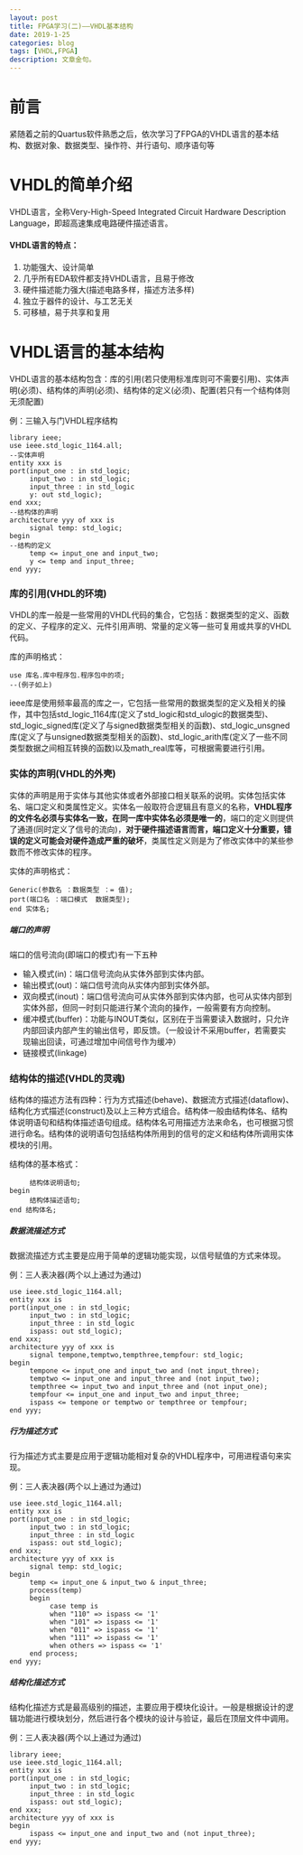 ```yaml
---
layout: post
title: FPGA学习(二)——VHDL基本结构
date: 2019-1-25
categories: blog
tags: [VHDL,FPGA]
description: 文章金句。
---
```


# 前言
紧随着之前的Quartus软件熟悉之后，依次学习了FPGA的VHDL语言的基本结构、数据对象、数据类型、操作符、并行语句、顺序语句等

# VHDL的简单介绍
VHDL语言，全称Very-High-Speed Integrated Circuit Hardware Description Language，即超高速集成电路硬件描述语言。

#### VHDL语言的特点：

1. 功能强大、设计简单
2. 几乎所有EDA软件都支持VHDL语言，且易于修改
3. 硬件描述能力强大(描述电路多样，描述方法多样)
4. 独立于器件的设计、与工艺无关
5. 可移植，易于共享和复用

# VHDL语言的基本结构
VHDL语言的基本结构包含：库的引用(若只使用标准库则可不需要引用)、实体声明(必须)、结构体的声明(必须)、结构体的定义(必须)、配置(若只有一个结构体则无须配置)

例：三输入与门VHDL程序结构

```--库的引用 
library ieee;  
use ieee.std_logic_1164.all;  
--实体声明
entity xxx is  
port(input_one : in std_logic;  
     input_two : in std_logic;  
     input_three : in std_logic  
     y: out std_logic);  
end xxx;  
--结构体的声明 
architecture yyy of xxx is  
     signal temp: std_logic;  
begin
--结构的定义  
     temp <= input_one and input_two;  
     y <= temp and input_three;  
end yyy;  
```

### 库的引用(VHDL的环境)
VHDL的库一般是一些常用的VHDL代码的集合，它包括：数据类型的定义、函数的定义、子程序的定义、元件引用声明、常量的定义等一些可复用或共享的VHDL代码。

库的声明格式：

```library 库名;   
use 库名.库中程序包.程序包中的项;   
--(例子如上)   
```  

ieee库是使用频率最高的库之一，它包括一些常用的数据类型的定义及相关的操作，其中包括std_logic_1164库(定义了std_logic和std_ulogic的数据类型)、std_logic_signed库(定义了与signed数据类型相关的函数)、std_logic_unsgned库(定义了与unsigned数据类型相关的函数)、std_logic_arith库(定义了一些不同类型数据之间相互转换的函数)以及math_real库等，可根据需要进行引用。

### 实体的声明(VHDL的外壳)
实体的声明是用于实体与其他实体或者外部接口相关联系的说明。实体包括实体名、端口定义和类属性定义。实体名一般取符合逻辑且有意义的名称，**VHDL程序的文件名必须与实体名一致，在同一库中实体名必须是唯一的**，端口的定义则提供了通道(同时定义了信号的流向)，**对于硬件描述语言而言，端口定义十分重要，错误的定义可能会对硬件造成严重的破坏**，类属性定义则是为了修改实体中的某些参数而不修改实体的程序。

实体的声明格式：

```entity 实体名 is  
Generic(参数名 ：数据类型 ：= 值);  
port(端口名 ：端口模式  数据类型);  
end 实体名;  
```  

##### 端口的声明
端口的信号流向(即端口的模式)有一下五种

* 输入模式(in)：端口信号流向从实体外部到实体内部。
* 输出模式(out)：端口信号流向从实体内部到实体外部。
* 双向模式(inout)：端口信号流向可从实体外部到实体内部，也可从实体内部到实体外部，但同一时刻只能进行某个流向的操作，一般需要有方向控制。
* 缓冲模式(buffer)：功能与INOUT类似，区别在于当需要读入数据时，只允许内部回读内部产生的输出信号，即反馈。（一般设计不采用buffer，若需要实现输出回读，可通过增加中间信号作为缓冲）
* 链接模式(linkage)

### 结构体的描述(VHDL的灵魂)
结构体的描述方法有四种：行为方式描述(behave)、数据流方式描述(dataflow)、结构化方式描述(construct)及以上三种方式组合。结构体一般由结构体名、结构体说明语句和结构体描述语句组成。结构体名可用描述方法来命名，也可根据习惯进行命名。结构体的说明语句包括结构体所用到的信号的定义和结构体所调用实体模块的引用。

结构体的基本格式：

```architecture 结构体名 of 实体名 is  
     结构体说明语句;  
begin  
     结构体描述语句;  
end 结构体名;  
```  

##### 数据流描述方式
数据流描述方式主要是应用于简单的逻辑功能实现，以信号赋值的方式来体现。

例：三人表决器(两个以上通过为通过)

```library ieee;  
use ieee.std_logic_1164.all;  
entity xxx is  
port(input_one : in std_logic;  
     input_two : in std_logic;  
     input_three : in std_logic  
     ispass: out std_logic);  
end xxx;  
architecture yyy of xxx is  
     signal tempone,temptwo,tempthree,tempfour: std_logic;  
begin  
     tempone <= input_one and input_two and (not input_three);  
     temptwo <= input_one and input_three and (not input_two);  
     tempthree <= input_two and input_three and (not input_one);  
     tempfour <= input_one and input_two and input_three;  
     ispass <= tempone or temptwo or tempthree or tempfour;  
end yyy;  
```  

##### 行为描述方式
行为描述方式主要是应用于逻辑功能相对复杂的VHDL程序中，可用进程语句来实现。

例：三人表决器(两个以上通过为通过)

```library ieee;  
use ieee.std_logic_1164.all;  
entity xxx is  
port(input_one : in std_logic;  
     input_two : in std_logic;  
     input_three : in std_logic  
     ispass: out std_logic);  
end xxx;  
architecture yyy of xxx is  
     signal temp: std_logic;  
begin  
     temp <= input_one & input_two & input_three;  
     process(temp)  
     begin  
          case temp is  
          when "110" => ispass <= '1'  
          when "101" => ispass <= '1'  
          when "011" => ispass <= '1'  
          when "111" => ispass <= '1'  
          when others => ispass <= '1'  
     end process;  
end yyy;  
```  

##### 结构化描述方式
结构化描述方式是最高级别的描述，主要应用于模块化设计。一般是根据设计的逻辑功能进行模块划分，然后进行各个模块的设计与验证，最后在顶层文件中调用。

例：三人表决器(两个以上通过为通过)

```--一二通过，三不通过的子模块，在顶层文件中利用component调用
library ieee;  
use ieee.std_logic_1164.all;  
entity xxx is  
port(input_one : in std_logic;  
     input_two : in std_logic;  
     input_three : in std_logic  
     ispass: out std_logic);  
end xxx;  
architecture yyy of xxx is        
begin  
     ispass <= input_one and input_two and (not input_three);  
end yyy;  
```  

